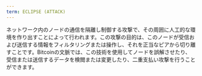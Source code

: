 ```yaml
---
term: ECLIPSE (ATTACK)
---
```


ネットワーク内のノードの通信を隔離し制御する攻撃で、その周囲に人工的な環境を作り出すことによって行われます。この攻撃の目的は、このノードが受信および送信する情報をフィルタリングまたは操作し、それを正当なピアから切り離すことです。Bitcoinの文脈では、この技術を使用してノードを誤解させたり、受信または送信するデータを検閲または変更したり、二重支払い攻撃を行うことができます。